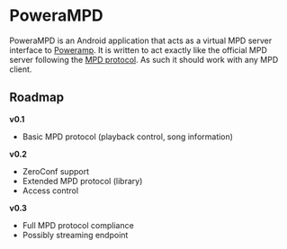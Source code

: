 # PoweraMPD

PoweraMPD is an Android application that acts as a virtual MPD server interface to [Poweramp](http://powerampapp.com/). It is written to act exactly like the official MPD server following the [MPD protocol](http://www.musicpd.org/doc/protocol/). As such it should work with any MPD client.

## Roadmap

**v0.1**

- Basic MPD protocol (playback control, song information)

**v0.2**

- ZeroConf support
- Extended MPD protocol (library)
- Access control

**v0.3**

- Full MPD protocol compliance
- Possibly streaming endpoint
